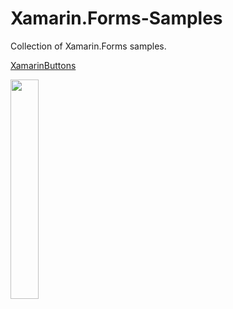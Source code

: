 # Xamarin.Forms-Samples
Collection of Xamarin.Forms samples.

[XamarinButtons](https://github.com/AppsLab2019/Xamarin.Forms-Samples/tree/master/XamarinButtons)

<img src="https://github.com/AppsLab2019/Xamarin.Forms-Samples/blob/master/XamarinButtons/Screenshot_1579617180.png" width="30%">
